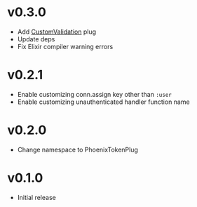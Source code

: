 # v0.3.0

* Add [CustomValidation](https://hexdocs.pm/phoenix_token_plug/PhoenixTokenPlug.CustomValidation.html) plug
* Update deps
* Fix Elixir compiler warning errors

# v0.2.1

* Enable customizing conn.assign key other than `:user`
* Enable customizing unauthenticated handler function name

# v0.2.0

* Change namespace to PhoenixTokenPlug

# v0.1.0

* Initial release
